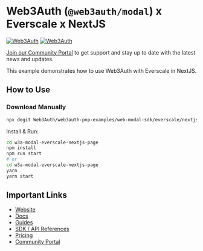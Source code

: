 # Web3Auth (`@web3auth/modal`) x Everscale x NextJS

[![Web3Auth](https://img.shields.io/badge/Web3Auth-SDK-blue)](https://web3auth.io/docs/sdk/pnp/web/modal)
[![Web3Auth](https://img.shields.io/badge/Web3Auth-Community-cyan)](https://community.web3auth.io)

[Join our Community Portal](https://community.web3auth.io/) to get support and stay up to date with the latest news and updates.

This example demonstrates how to use Web3Auth with Everscale in NextJS.

## How to Use

### Download Manually

```bash
npx degit Web3Auth/web3auth-pnp-examples/web-modal-sdk/everscale/nextjs12-everscale-modal-example w3a-modal-everscale-nextjs-page
```

Install & Run:

```bash
cd w3a-modal-everscale-nextjs-page
npm install
npm run start
# or
cd w3a-modal-everscale-nextjs-page
yarn
yarn start
```

## Important Links

- [Website](https://web3auth.io)
- [Docs](https://web3auth.io/docs)
- [Guides](https://web3auth.io/docs/content-hub?type=guides)
- [SDK / API References](https://web3auth.io/docs/sdk)
- [Pricing](https://web3auth.io/pricing.html)
- [Community Portal](https://community.web3auth.io)
